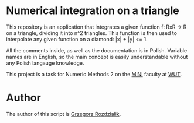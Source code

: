 # Numerical integration on a triangle
This repository is an application that integrates a given function f: RxR -> R on a triangle, dividing it into n^2 triangles.
This function is then used to interpolate any given function on a diamond: |x| + |y| <= 1.

All the comments inside, as well as the documentation is in Polish. Variable names are in English, so the main concept is easily understandable without any Polish langauge knowledge.

This project is a task for Numeric Methods 2 on the [MiNI](http://www.mini.pw.edu.pl/tikiwiki/) faculty at [WUT](https://www.pw.edu.pl/).

# Author
The author of this script is [Grzegorz Rozdzialik](voreny.gelio@gmail.com).